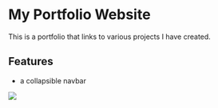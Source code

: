 # My Portfolio Website

This is a portfolio that links to various projects I have created.

## Features
- a collapsible navbar

![](https://i.imgur.com/bXADP2e.gif)
